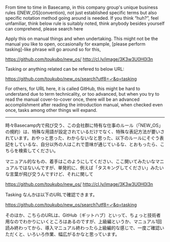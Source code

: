 From time to time in Basecamp, in this company group's unique business rules ([NEW_OS]convention), not just established specific terms but also specific notation method going around is needed. If you think “huh?”, feel unfamiliar, think below rule is suitably noted, think anybody besides yourself can comprehend, please search here

Apply this on manual things and when undertaking. This might not be the manual you like to open, occasionally for example, [please perform tasking]-like phrase will go around so for this,

https://github.com/toukubo/new_os/
http://cl.ly/image/3K3w3U0H0l3n

Tasking or anything related can be refered to below URL:

https://github.com/toukubo/new_os/search?utf8=✓&q=tasking

For others, for URL here, it is called GitHub, this might be hard to understand due to term technicality, or too advanced, but when you try to read the manual cover-to-cover once, there will be an advanced accomplishment after reading the introduction manual, when
checked even once, tasks among other things will expand.

---

時々Basecamp内で飛び交う、この会社群に特有な仕事のルール（「NEW_OS」の規約）は、特殊な用語が設定されているだけでなく、特殊な表記方法が要いされています。おやっと思った、わからないなと思った、以下のルールにそぐう表記をしているな、自分以外の人はこれで意味が通じているな、とおもったら、こちらを検索してください。

マニュアル的なもの、着手はこのようにしてください、ここ開いてみたいなマニュアルではないんですが、単発的に、例えば「タスキングしてください」みたいな言葉が飛び交うんですけど、それに関して

https://github.com/toukubo/new_os/
http://cl.ly/image/3K3w3U0H0l3n

Tasking なんかは以下のURLで確認できます。

https://github.com/toukubo/new_os/search?utf8=✓&q=tasking

そのほか、こちらのURLは、GitHub〔ギットハブ〕といって、ちょっと技術者用なのでわかりにいくところはあるのですが、上級編というか、マニュアル1回読み終わってから、導入マニュアル終わったら上級編的な感じで、一度ご確認いただくと、いろいろ作業、幅広がるかなと思っています。
